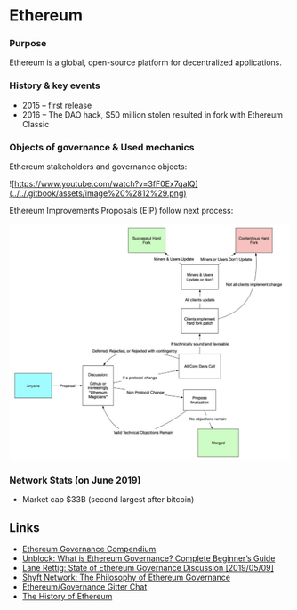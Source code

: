 # Ethereum

### Purpose

Ethereum is a global, open-source platform for decentralized applications.

### History & key events

* 2015 – first release
* 2016 – The DAO hack, $50 million stolen resulted in fork with Ethereum Classic

### Objects of governance & Used mechanics

Ethereum stakeholders and governance objects:

![https://www.youtube.com/watch?v=3fF0Ex7qalQ](../../.gitbook/assets/image%20%2812%29.png)

Ethereum Improvements Proposals \(EIP\) follow next process:

![](../../.gitbook/assets/image%20%281%29.png)

### Network Stats \(on June 2019\)

* Market cap $33B \(second largest after bitcoin\)

## Links

* [Ethereum Governance Compendium](https://github.com/ethereum/wiki/wiki/Governance-compendium)
* [Unblock: What is Ethereum Governance? Complete Beginner’s Guide](https://unblock.net/what-is-ethereum-governance/)
* [Lane Rettig: State of Ethereum Governance Discussion \[2019/05/09\]](https://www.youtube.com/watch?v=3fF0Ex7qalQ&feature=youtu.be)
* [Shyft Network: The Philosophy of Ethereum Governance](https://medium.com/shyft-network-media/the-philosophy-of-ethereum-governance-52c530a8830c)
* [Ethereum/Governance Gitter Chat](https://gitter.im/ethereum/governance)
* [The History of Ethereum](https://thehistoryofethereum.com/)

